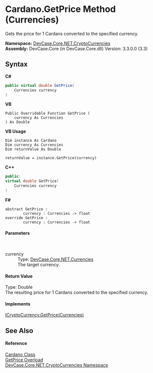 # Cardano.GetPrice Method (Currencies)
 

Gets the price for 1 Cardans converted to the specified currency.

**Namespace:**&nbsp;<a href="N_DevCase_Core_NET_CryptoCurrencies">DevCase.Core.NET.CryptoCurrencies</a><br />**Assembly:**&nbsp;DevCase.Core (in DevCase.Core.dll) Version: 3.3.0.0 (3.3)

## Syntax

**C#**<br />
``` C#
public virtual double GetPrice(
	Currencies currency
)
```

**VB**<br />
``` VB
Public Overridable Function GetPrice ( 
	currency As Currencies
) As Double
```

**VB Usage**<br />
``` VB Usage
Dim instance As Cardano
Dim currency As Currencies
Dim returnValue As Double

returnValue = instance.GetPrice(currency)
```

**C++**<br />
``` C++
public:
virtual double GetPrice(
	Currencies currency
)
```

**F#**<br />
``` F#
abstract GetPrice : 
        currency : Currencies -> float 
override GetPrice : 
        currency : Currencies -> float 
```


#### Parameters
&nbsp;<dl><dt>currency</dt><dd>Type: <a href="T_DevCase_Core_NET_Currencies">DevCase.Core.NET.Currencies</a><br />The target currency.</dd></dl>

#### Return Value
Type: Double<br />The resulting price for 1 Cardans converted to the specified currency.

#### Implements
<a href="M_DevCase_Core_NET_ICryptoCurrency_GetPrice">ICryptoCurrency.GetPrice(Currencies)</a><br />

## See Also


#### Reference
<a href="T_DevCase_Core_NET_CryptoCurrencies_Cardano">Cardano Class</a><br /><a href="Overload_DevCase_Core_NET_CryptoCurrencies_Cardano_GetPrice">GetPrice Overload</a><br /><a href="N_DevCase_Core_NET_CryptoCurrencies">DevCase.Core.NET.CryptoCurrencies Namespace</a><br />